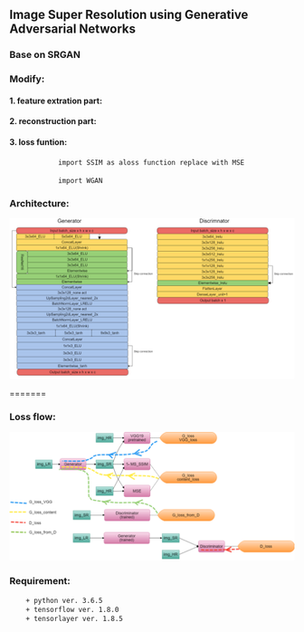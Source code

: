 ## Image Super Resolution using Generative Adversarial Networks

### Base on SRGAN

### Modify:

#### 1. feature extration part:


#### 2. reconstruction part:


#### 3. loss funtion:

                import SSIM as aloss function replace with MSE 

                import WGAN




### Architecture:

![Architecture](/img/ESRGAN2m.png)

=======

### Loss flow:

![LossFlow](/img/lossflowm.png)

### Requirement:

        + python ver. 3.6.5
        + tensorflow ver. 1.8.0
        + tensorlayer ver. 1.8.5


